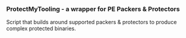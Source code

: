 ### ProtectMyTooling - a wrapper for PE Packers & Protectors

Script that builds around supported packers & protectors to produce complex protected binaries.